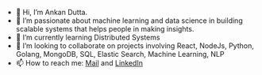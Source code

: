 - 👋 Hi, I’m Ankan Dutta. 
- 👀 I’m passionate about machine learning and data science in building scalable systems that helps people in making insights.
- 🌱 I’m currently learning Distributed Systems
- 💞️ I’m looking to collaborate on projects involving React, NodeJs, Python, Golang, MongoDB, SQL, Elastic Search, Machine Learning, NLP
- 📫 How to reach me: [Mail](mailto:ankan.dutta@tigeranalytics.com) and [LinkedIn](https://www.linkedin.com/in/ankan-dutta)
